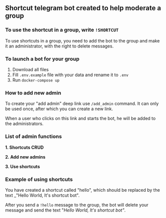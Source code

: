 ## Shortcut telegram bot created to help moderate a group

### To use the shortcut in a group, write `!SHORTCUT`
To use shortcuts in a group, you need to add the bot to the group and make it an administrator, with the right to delete messages.

### To launch a bot for your group
1. Download all files
2. Fill `.env.example` file with your data and rename it to `.env`
3. Run `docker-compose up`

### How to add new admin
To create your "add admin" deep link use `/add_admin` command. It can only be used once, after which you can create a new link.

When a user who clicks on this link and starts the bot, he will be added to the administrators.

### List of admin functions
**1. Shortcuts CRUD**

**2. Add new admins**

**3. Use shortcuts**


### Example of using shortcuts
You have created a shortcut called "hello", which should be replaced by the text _"Hello World, It's shortcut bot".

After you send a `!hello` message to the group, the bot will delete your message and send the text "_Hello World, It's shortcut bot"_.
